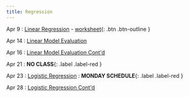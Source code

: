 ```yaml
---
title: Regression
---
```


Apr 9
: [Linear Regression](https://github.com/gallettilance/CS506-Spring2025/raw/main/lecture_16/16_Linear_Regression.pdf) - [worksheet](https://github.com/gallettilance/CS506-Spring2025/blob/main/lecture_16/worksheet_16.ipynb){: .btn .btn-outline }

Apr 14
: [Linear Model Evaluation]()

Apr 16 
: [Linear Model Evaluation Cont'd]() 

Apr 21
: **NO CLASS**{: .label .label-red }

Apr 23
: [Logistic Regression]()
  : **MONDAY SCHEDULE**{: .label .label-red }

Apr 28 
: [Logistic Regression Cont'd]()
